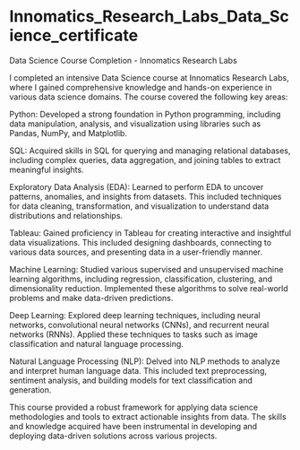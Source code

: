 # Innomatics_Research_Labs_Data_Science_certificate

Data Science Course Completion - Innomatics Research Labs

I completed an intensive Data Science course at Innomatics Research Labs, where I gained comprehensive knowledge and hands-on experience in various data science domains. The course covered the following key areas:

Python: Developed a strong foundation in Python programming, including data manipulation, analysis, and visualization using libraries such as Pandas, NumPy, and Matplotlib.

SQL: Acquired skills in SQL for querying and managing relational databases, including complex queries, data aggregation, and joining tables to extract meaningful insights.

Exploratory Data Analysis (EDA): Learned to perform EDA to uncover patterns, anomalies, and insights from datasets. This included techniques for data cleaning, transformation, and visualization to understand data distributions and relationships.

Tableau: Gained proficiency in Tableau for creating interactive and insightful data visualizations. This included designing dashboards, connecting to various data sources, and presenting data in a user-friendly manner.

Machine Learning: Studied various supervised and unsupervised machine learning algorithms, including regression, classification, clustering, and dimensionality reduction. Implemented these algorithms to solve real-world problems and make data-driven predictions.

Deep Learning: Explored deep learning techniques, including neural networks, convolutional neural networks (CNNs), and recurrent neural networks (RNNs). Applied these techniques to tasks such as image classification and natural language processing.

Natural Language Processing (NLP): Delved into NLP methods to analyze and interpret human language data. This included text preprocessing, sentiment analysis, and building models for text classification and generation.

This course provided a robust framework for applying data science methodologies and tools to extract actionable insights from data. The skills and knowledge acquired have been instrumental in developing and deploying data-driven solutions across various projects.
